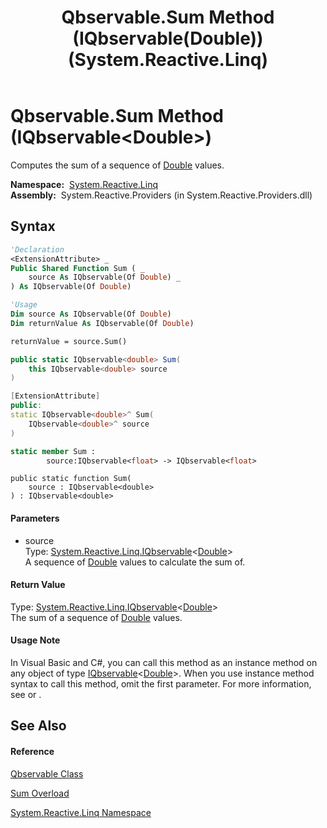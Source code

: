 ﻿---
title: Qbservable.Sum Method (IQbservable(Double)) (System.Reactive.Linq)
TOCTitle: Sum Method (IQbservable(Double))
ms:assetid: M:System.Reactive.Linq.Qbservable.Sum(System.Reactive.Linq.IQbservable{System.Double})
ms:mtpsurl: https://msdn.microsoft.com/en-us/library/system.reactive.linq.qbservable.sum(v=VS.103)
ms:contentKeyID: 36069771
ms.date: 06/28/2011
mtps_version: v=VS.103
dev_langs:
- vb
- csharp
- c++
- fsharp
- jscript
---

# Qbservable.Sum Method (IQbservable\<Double\>)

Computes the sum of a sequence of [Double](https://msdn.microsoft.com/en-us/library/643eft0t) values.

**Namespace:**  [System.Reactive.Linq](hh211929\(v=vs.103\).md)  
**Assembly:**  System.Reactive.Providers (in System.Reactive.Providers.dll)

## Syntax

``` vb
'Declaration
<ExtensionAttribute> _
Public Shared Function Sum ( _
    source As IQbservable(Of Double) _
) As IQbservable(Of Double)
```

``` vb
'Usage
Dim source As IQbservable(Of Double)
Dim returnValue As IQbservable(Of Double)

returnValue = source.Sum()
```

``` csharp
public static IQbservable<double> Sum(
    this IQbservable<double> source
)
```

``` c++
[ExtensionAttribute]
public:
static IQbservable<double>^ Sum(
    IQbservable<double>^ source
)
```

``` fsharp
static member Sum : 
        source:IQbservable<float> -> IQbservable<float> 
```

``` jscript
public static function Sum(
    source : IQbservable<double>
) : IQbservable<double>
```

#### Parameters

  - source  
    Type: [System.Reactive.Linq.IQbservable](hh229328\(v=vs.103\).md)\<[Double](https://msdn.microsoft.com/en-us/library/643eft0t)\>  
    A sequence of [Double](https://msdn.microsoft.com/en-us/library/643eft0t) values to calculate the sum of.  

#### Return Value

Type: [System.Reactive.Linq.IQbservable](hh229328\(v=vs.103\).md)\<[Double](https://msdn.microsoft.com/en-us/library/643eft0t)\>  
The sum of a sequence of [Double](https://msdn.microsoft.com/en-us/library/643eft0t) values.  

#### Usage Note

In Visual Basic and C\#, you can call this method as an instance method on any object of type [IQbservable](hh229328\(v=vs.103\).md)\<[Double](https://msdn.microsoft.com/en-us/library/643eft0t)\>. When you use instance method syntax to call this method, omit the first parameter. For more information, see [](https://msdn.microsoft.com/en-us/library/Bb384936) or [](https://msdn.microsoft.com/en-us/library/Bb383977).

## See Also

#### Reference

[Qbservable Class](hh211693\(v=vs.103\).md)

[Sum Overload](hh229469\(v=vs.103\).md)

[System.Reactive.Linq Namespace](hh211929\(v=vs.103\).md)

